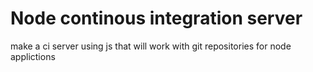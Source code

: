 Node continous integration  server
============

make a ci server using js that will work with git repositories for node applictions
